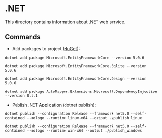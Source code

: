 # .NET

This directory contains information about .NET web service.

## Commands

- Add packages to project ([NuGet](https://www.nuget.org)):

`dotnet add package Microsoft.EntityFrameworkCore --version 5.0.6`

`dotnet add package Microsoft.EntityFrameworkCore.Sqlite --version 5.0.6`

`dotnet add package Microsoft.EntityFrameworkCore.Design --version 5.0.6`

`dotnet add package AutoMapper.Extensions.Microsoft.DependencyInjection --version 8.1.1`


- Publish .NET Application ([dotnet publish](https://docs.microsoft.com/en-us/dotnet/core/tools/dotnet-publish)):

`dotnet publish --configuration Release --framework net5.0 --self-contained --nologo --runtime linux-x64 --output ./publish_linux`

`dotnet publish --configuration Release --framework net5.0 --self-contained --nologo --runtime win-x64 --output ./publish_windows`
